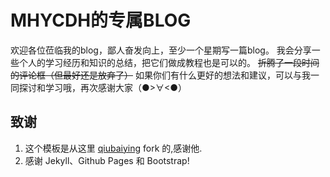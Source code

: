 # MHYCDH的专属BLOG
欢迎各位莅临我的blog，鄙人奋发向上，至少一个星期写一篇blog。
我会分享一些个人的学习经历和知识的总结，把它们做成教程也是可以的。
~~折腾了一段时间的评论框（但最好还是放弃了）~~
如果你们有什么更好的想法和建议，可以与我一同探讨和学习哦，再次感谢大家（●>∀<●）

## 致谢

1. 这个模板是从这里 [qiubaiying](https://github.com/qiubaiying/qiubaiying.github.io) fork 的,感谢他.
2. 感谢 Jekyll、Github Pages 和 Bootstrap!

